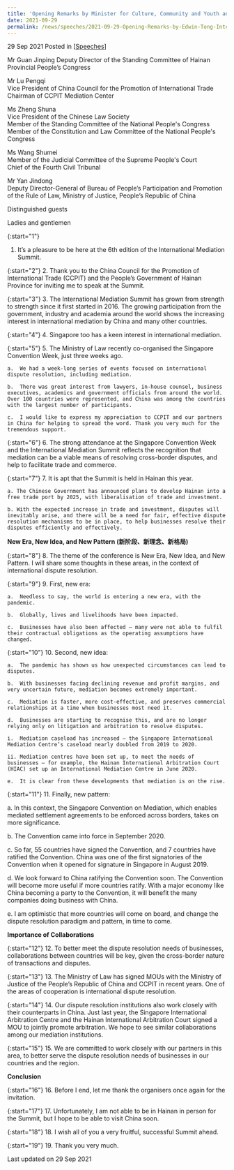 ```yaml
---
title: 'Opening Remarks by Minister for Culture, Community and Youth and Second Minister for Law Edwin Tong SC at the International Mediation Summit 2021'
date: 2021-09-29
permalink: /news/speeches/2021-09-29-Opening-Remarks-by-Edwin-Tong-International-Mediation-Summit-2021
---
```


29 Sep 2021 Posted in [[Speeches](/news/speeches)]

Mr Guan Jinping
Deputy Director of the Standing Committee of Hainan Provincial People’s Congress<br>

Mr Lu Pengqi<br>
Vice President of China Council for the Promotion of International Trade<br>
Chairman of CCPIT Mediation Center

Ms Zheng Shuna<br>
Vice President of the Chinese Law Society<br>
Member of the Standing Committee of the National People's Congress<br>
Member of the Constitution and Law Committee of the National People's Congress

Ms Wang Shumei<br>
Member of the Judicial Committee of the Supreme People's Court<br>
Chief of the Fourth Civil Tribunal

Mr Yan Jindong<br>
Deputy Director-General of Bureau of People’s Participation and Promotion of the Rule of Law, Ministry of Justice, People’s Republic of China

Distinguished guests 

Ladies and gentlemen

{:start="1"}
1.	It’s a pleasure to be here at the 6th edition of the International Mediation Summit.

{:start="2"}
2.	Thank you to the China Council for the Promotion of International Trade (CCPIT) and the People’s Government of Hainan Province for inviting me to speak at the Summit. 

{:start="3"}
3.	The International Mediation Summit has grown from strength to strength since it first started in 2016. The growing participation from the government, industry and academia around the world shows the increasing interest in international mediation by China and many other countries.

{:start="4"}
4.	Singapore too has a keen interest in international mediation.

{:start="5"}
5.	The Ministry of Law recently co-organised the Singapore Convention Week, just three weeks ago. 
 
    a.	We had a week-long series of events focused on international dispute resolution, including mediation.
    
    b.	There was great interest from lawyers, in-house counsel, business executives, academics and government officials from around the world. Over 100 countries were represented, and China was among the countries with the largest number of participants.
    
    c.	I would like to express my appreciation to CCPIT and our partners in China for helping to spread the word. Thank you very much for the tremendous support.
    
{:start="6"}
6.	The strong attendance at the Singapore Convention Week and the International Mediation Summit reflects the recognition that mediation can be a viable means of resolving cross-border disputes, and help to facilitate trade and commerce.

{:start="7"}
7.	It is apt that the Summit is held in Hainan this year. 

    a. The Chinese Government has announced plans to develop Hainan into a free trade port by 2025, with liberalisation of trade and investment.
    
    b. With the expected increase in trade and investment, disputes will inevitably arise, and there will be a need for fair, effective dispute resolution mechanisms to be in place, to help businesses resolve their disputes efficiently and effectively.

<b>New Era, New Idea, and New Pattern (新阶段、新理念、新格局)</b>

{:start="8"}
8.	The theme of the conference is New Era, New Idea, and New Pattern. I will share some thoughts in these areas, in the context of international dispute resolution.

{:start="9"}
9.	First, new era:

    a.	Needless to say, the world is entering a new era, with the pandemic.

    b.	Globally, lives and livelihoods have been impacted. 

    c.	Businesses have also been affected – many were not able to fulfil their contractual obligations as the operating assumptions have changed. 

{:start="10"}
10.	Second, new idea:

    a.	The pandemic has shown us how unexpected circumstances can lead to disputes.

    b.	With businesses facing declining revenue and profit margins, and very uncertain future, mediation becomes extremely important.

    c.	Mediation is faster, more cost-effective, and preserves commercial relationships at a time when businesses most need it.

    d.	Businesses are starting to recognise this, and are no longer relying only on litigation and arbitration to resolve disputes.

    i.	Mediation caseload has increased – the Singapore International Mediation Centre’s caseload nearly doubled from 2019 to 2020.

    ii.	Mediation centres have been set up, to meet the needs of businesses – for example, the Hainan International Arbitration Court (HIAC) set up an International Mediation Centre in June 2020.

    e.	It is clear from these developments that mediation is on the rise.

{:start="11"}
11.	Finally, new pattern:

   a.	In this context, the Singapore Convention on Mediation, which enables mediated settlement agreements to be enforced across borders, takes on more significance. 

   b.	The Convention came into force in September 2020.

   c.	So far, 55 countries have signed the Convention, and 7 countries have ratified the Convention. China was one of the first signatories of the Convention when it opened for signature in Singapore in August 2019.

   d.	We look forward to China ratifying the Convention soon. The Convention will become more useful if more countries ratify. With a major economy like China becoming a party to the Convention, it will benefit the many companies doing business with China.

   e.	I am optimistic that more countries will come on board, and change the dispute resolution paradigm and pattern, in time to come.

<b>Importance of Collaborations</b>

{:start="12"}
12.	To better meet the dispute resolution needs of businesses, collaborations between countries will be key, given the cross-border nature of transactions and disputes.

{:start="13"}
13.	The Ministry of Law has signed MOUs with the Ministry of Justice of the People’s Republic of China and CCPIT in recent years. One of the areas of cooperation is international dispute resolution. 
  
{:start="14"}
14.	Our dispute resolution institutions also work closely with their counterparts in China. Just last year, the Singapore International Arbitration Centre and the Hainan International Arbitration Court signed a MOU to jointly promote arbitration. We hope to see similar collaborations among our mediation institutions.

{:start="15"}
15.	We are committed to work closely with our partners in this area, to better serve the dispute resolution needs of businesses in our countries and the region.

<b>Conclusion</b>

{:start="16"}
16.	Before I end, let me thank the organisers once again for the invitation. 

{:start="17"}
17.	Unfortunately, I am not able to be in Hainan in person for the Summit, but I hope to be able to visit China soon.

{:start="18"}
18.	I wish all of you a very fruitful, successful Summit ahead. 

{:start="19"}
19.	Thank you very much.

<p class="right-side-updated">Last updated on 29 Sep 2021</p> 
